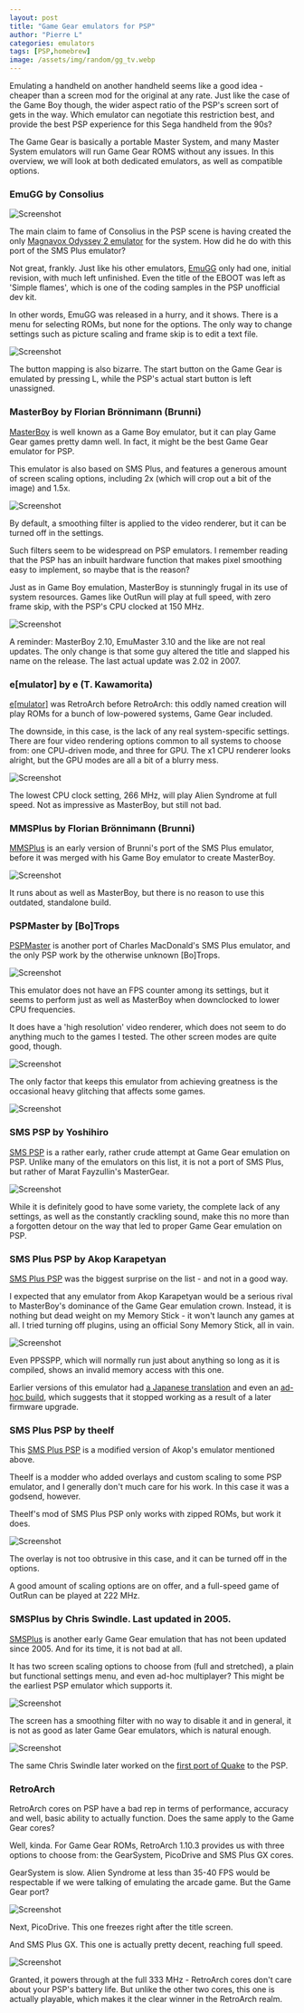 ```yaml
---
layout: post
title: "Game Gear emulators for PSP"
author: "Pierre L"
categories: emulators
tags: [PSP,homebrew]
image: /assets/img/random/gg_tv.webp
---
```


Emulating a handheld on another handheld seems like a good idea - cheaper than a screen mod for the original at any rate. Just like the case of the Game Boy though, the wider aspect ratio of the PSP's screen sort of gets in the way. Which emulator can negotiate this restriction best, and provide the best PSP experience for this Sega handheld from the 90s?

The Game Gear is basically a portable Master System, and many Master System emulators will run Game Gear ROMS without any issues. In this overview, we will look at both dedicated emulators, as well as compatible options.

### EmuGG by Consolius 

![Screenshot](https://github.com/PSP-Archive/PSP-Archive.github.io/raw/gh-pages/assets/img/snaps/20110127001428.webp) 

The main claim to fame of Consolius in the PSP scene is having created the only [Magnavox Odyssey 2 emulator](https://archive.org/details/pspemuodd-10.7z) for the system. How did he do with this port of the SMS Plus emulator?

Not great, frankly. Just like his other emulators, [EmuGG](https://archive.org/details/emugg10.7z) only had one, initial revision, with much left unfinished. Even the title of the EBOOT was left as 'Simple flames', which is one of the coding samples in the PSP unofficial dev kit.

In other words, EmuGG was released in a hurry, and it shows. There is a menu for selecting ROMs, but none for the options. The only way to change settings such as picture scaling and frame skip is to edit a text file. 

![Screenshot](https://github.com/PSP-Archive/PSP-Archive.github.io/raw/gh-pages/assets/img/snaps/20110127001408.webp)

The button mapping is also bizarre. The start button on the Game Gear is emulated by pressing L, while the PSP's actual start button is left unassigned.

### MasterBoy by Florian Brönnimann (Brunni)

[MasterBoy](https://archive.org/details/masterboy.-7z) is well known as a Game Boy emulator, but it can play Game Gear games pretty damn well. In fact, it might be the best Game Gear emulator for PSP.

This emulator is also based on SMS Plus, and features a generous amount of screen scaling options, including 2x (which will crop out a bit of the image) and 1.5x. 

![Screenshot](https://github.com/PSP-Archive/PSP-Archive.github.io/raw/gh-pages/assets/img/snaps/20110127001545.webp)

By default, a smoothing filter is applied to the video renderer, but it can be turned off in the settings. 

Such filters seem to be widespread on PSP emulators. I remember reading that the PSP has an inbuilt hardware function that makes pixel smoothing easy to implement, so maybe that is the reason?

Just as in Game Boy emulation, MasterBoy is stunningly frugal in its use of system resources. Games like OutRun will play at full speed, with zero frame skip, with the PSP's CPU clocked at 150 MHz.

![Screenshot](https://github.com/PSP-Archive/PSP-Archive.github.io/raw/gh-pages/assets/img/snaps/20110127001949.webp)

A reminder: MasterBoy 2.10, EmuMaster 3.10 and the like are not real updates. The only change is that some guy altered the title and slapped his name on the release. The last actual update was 2.02 in 2007.

### e[mulator] by e (T. Kawamorita)

[e[mulator]](https://archive.org/details/emulator_082f.7z) was RetroArch before RetroArch: this oddly named creation will play ROMs for a bunch of low-powered systems, Game Gear included. 

The downside, in this case, is the lack of any real system-specific settings. There are four video rendering options common to all systems to choose from: one CPU-driven mode, and three for GPU. The x1 CPU renderer looks alright, but the GPU modes are all a bit of a blurry mess. 

![Screenshot](https://github.com/PSP-Archive/PSP-Archive.github.io/raw/gh-pages/assets/img/snaps/20110127001020.webp)

The lowest CPU clock setting, 266 MHz, will play Alien Syndrome at full speed. Not as impressive as MasterBoy, but still not bad.

### MMSPlus by Florian Brönnimann (Brunni)

[MMSPlus](https://archive.org/details/mmsplus.-7z) is an early version of Brunni's port of the SMS Plus emulator, before it was merged with his Game Boy emulator to create MasterBoy. 

![Screenshot](https://github.com/PSP-Archive/PSP-Archive.github.io/raw/gh-pages/assets/img/snaps/20110127002909.webp)

It runs about as well as MasterBoy, but there is no reason to use this outdated, standalone build.

### PSPMaster by [Bo]Trops

[PSPMaster](https://archive.org/details/pspm.-7z) is another port of Charles MacDonald's SMS Plus emulator, and the only PSP work by the otherwise unknown [Bo]Trops.

![Screenshot](https://github.com/PSP-Archive/PSP-Archive.github.io/raw/gh-pages/assets/img/snaps/20110127003219.webp)

This emulator does not have an FPS counter among its settings, but it seems to perform just as well as MasterBoy when downclocked to lower CPU frequencies.

It does have a 'high resolution' video renderer, which does not seem to do anything much to the games I tested. The other screen modes are quite good, though.

![Screenshot](https://github.com/PSP-Archive/PSP-Archive.github.io/raw/gh-pages/assets/img/snaps/20110127003502.webp)

The only factor that keeps this emulator from achieving greatness is the occasional heavy glitching that affects some games.

![Screenshot](https://github.com/PSP-Archive/PSP-Archive.github.io/raw/gh-pages/assets/img/snaps/20110127003800.webp)

### SMS PSP by Yoshihiro

[SMS PSP](https://archive.org/details/sms-psp-v-0.3.7z) is a rather early, rather crude attempt at Game Gear emulation on PSP. Unlike many of the emulators on this list, it is not a port of SMS Plus, but rather of Marat Fayzullin's MasterGear.

![Screenshot](https://github.com/PSP-Archive/PSP-Archive.github.io/raw/gh-pages/assets/img/snaps/20110127014112.webp)

While it is definitely good to have some variety, the complete lack of any settings, as well as the constantly crackling sound, make this no more than a forgotten detour on the way that led to proper Game Gear emulation on PSP.

### SMS Plus PSP by Akop Karapetyan

[SMS Plus PSP](https://archive.org/details/smsplus-1.3.1-1.0.7z) was the biggest surprise on the list - and not in a good way. 

I expected that any emulator from Akop Karapetyan would be a serious rival to MasterBoy's dominance of the Game Gear emulation crown. Instead, it is nothing but dead weight on my Memory Stick - it won't launch any games at all. I tried turning off plugins, using an official Sony Memory Stick, all in vain. 

![Screenshot](https://github.com/PSP-Archive/PSP-Archive.github.io/raw/gh-pages/assets/img/snaps/20220427204613.webp)

Even PPSSPP, which will normally run just about anything so long as it is compiled, shows an invalid memory access with this one.

Earlier versions of this emulator had [a Japanese translation](https://archive.org/details/smsppsp_jp.7z) and even an [ad-hoc build](https://archive.org/details/smsplusadhoc.7z), which suggests that it stopped working as a result of a later firmware upgrade.

### SMS Plus PSP by theelf

This [SMS Plus PSP](https://archive.org/details/smsplus.-7z_202107) is a modified version of Akop's emulator mentioned above. 

Theelf is a modder who added overlays and custom scaling to some PSP emulator, and I generally don't much care for his work. In this case it was a godsend, however.

Theelf's mod of SMS Plus PSP only works with zipped ROMs, but work it does. 

![Screenshot](https://github.com/PSP-Archive/PSP-Archive.github.io/raw/gh-pages/assets/img/snaps/20220427203619.webp)

The overlay is not too obtrusive in this case, and it can be turned off in the options. 

A good amount of scaling options are on offer, and a full-speed game of OutRun can be played at 222 MHz.

### SMSPlus by Chris Swindle. Last updated in 2005.

[SMSPlus](https://archive.org/details/smsplus.-7z) is another early Game Gear emulation that has not been updated since 2005. And for its time, it is not bad at all. 

It has two screen scaling options to choose from (full and stretched), a plain but functional settings menu, and even ad-hoc multiplayer? This might be the earliest PSP emulator which supports it.

![Screenshot](https://github.com/PSP-Archive/PSP-Archive.github.io/raw/gh-pages/assets/img/snaps/20220427202739.webp)

The screen has a smoothing filter with no way to disable it and in general, it is not as good as later Game Gear emulators, which is natural enough. 

![Screenshot](https://github.com/PSP-Archive/PSP-Archive.github.io/raw/gh-pages/assets/img/snaps/20220427202848.webp)

The same Chris Swindle later worked on the [first port of Quake](https://archive.org/details/pspquake.7z) to the PSP.

### RetroArch

RetroArch cores on PSP have a bad rep in terms of performance, accuracy and well, basic ability to actually function. Does the same apply to the Game Gear cores?

Well, kinda. For Game Gear ROMs, RetroArch 1.10.3 provides us with three options to choose from: the GearSystem, PicoDrive and SMS Plus GX cores.

GearSystem is slow. Alien Syndrome at less than 35-40 FPS would be respectable if we were talking of emulating the arcade game. But the Game Gear port?

![Screenshot](https://github.com/PSP-Archive/PSP-Archive.github.io/raw/gh-pages/assets/img/snaps/20220427205339.webp)

Next, PicoDrive. This one freezes right after the title screen. 

And SMS Plus GX. This one is actually pretty decent, reaching full speed. 

![Screenshot](https://github.com/PSP-Archive/PSP-Archive.github.io/raw/gh-pages/assets/img/snaps/20220427205844.webp)

Granted, it powers through at the full 333 MHz - RetroArch cores don't care about your PSP's battery life. But unlike the other two cores, this one is actually playable, which makes it the clear winner in the RetroArch realm. 
